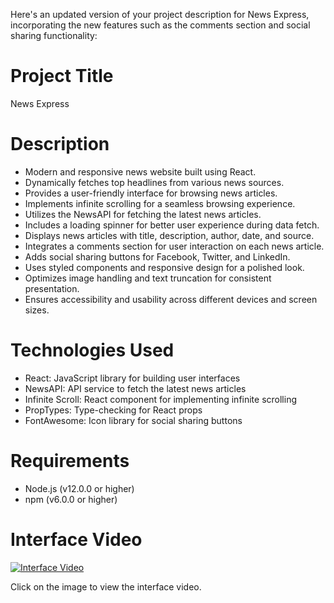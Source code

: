 Here's an updated version of your project description for News Express, incorporating the new features such as the comments section and social sharing functionality:

# Project Title
News Express

# Description
- Modern and responsive news website built using React.
- Dynamically fetches top headlines from various news sources.
- Provides a user-friendly interface for browsing news articles.
- Implements infinite scrolling for a seamless browsing experience.
- Utilizes the NewsAPI for fetching the latest news articles.
- Includes a loading spinner for better user experience during data fetch.
- Displays news articles with title, description, author, date, and source.
- Integrates a comments section for user interaction on each news article.
- Adds social sharing buttons for Facebook, Twitter, and LinkedIn.
- Uses styled components and responsive design for a polished look.
- Optimizes image handling and text truncation for consistent presentation.
- Ensures accessibility and usability across different devices and screen sizes.

# Technologies Used
- React: JavaScript library for building user interfaces
- NewsAPI: API service to fetch the latest news articles
- Infinite Scroll: React component for implementing infinite scrolling
- PropTypes: Type-checking for React props
- FontAwesome: Icon library for social sharing buttons

# Requirements
- Node.js (v12.0.0 or higher)
- npm (v6.0.0 or higher)

# Interface Video

[![Interface Video](https://img.youtube.com/vi/193f3d05-76bd-4ee6-9fdc-f0c616eb4d8f/0.jpg)](https://github.com/Pranjalbajpai3030/News_Express/assets/127866867/193f3d05-76bd-4ee6-9fdc-f0c616eb4d8f)

Click on the image to view the interface video.
